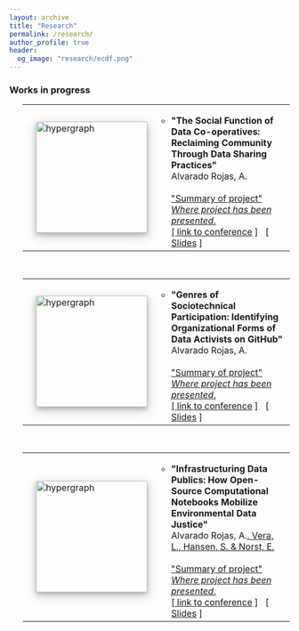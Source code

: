 ```yaml
---
layout: archive
title: "Research"
permalink: /research/
author_profile: true
header:
  og_image: "research/ecdf.png"
---
```


### Works in progress ###
<ol reversed>
<table style="border: none;" align="center" border="0px" width="100%">
  <tbody>
    <tr>
      <td style="border: none;" width="1%"></td>
      <td style="border: none;" width="27%"><img alt="hypergraph" src="pull from image" class="left" width="200" style="box-shadow: 0 4px 8px 0 rgba(0, 0, 0, 0.2), 0 6px 20px 0 rgba(0, 0, 0, 0.19);"></td>
      <td style="border: none;" width="90%">
        <ul>
          <li><b>"The Social Function of Data Co-operatives: Reclaiming Community Through Data Sharing Practices"</b><br>
            Alvarado Rojas, A. <a href="https://orcid.org/0000-0003-0360-6385"><br>
              <br>
              "Summary of project"<br>
            <i>Where project has been presented</i>.<br>
            [ <a href="actual link">link to conference</a> ]&nbsp;&nbsp; [ <a href="link files">Slides</a> ]
          </li>
          <div id="help130"></div>
        </ul>
      </td>
    </tr>
  </tbody>
</table>
<br>
<table style="border: none;" align="center" border="0px" width="100%">
  <tbody>
    <tr>
      <td style="border: none;" width="1%"></td>
      <td style="border: none;" width="27%"><img alt="hypergraph" src="pull from image" class="left" width="200" style="box-shadow: 0 4px 8px 0 rgba(0, 0, 0, 0.2), 0 6px 20px 0 rgba(0, 0, 0, 0.19);"></td>
      <td style="border: none;" width="90%">
        <ul>
          <li><b>"Genres of Sociotechnical Participation: Identifying Organizational Forms of Data Activists on GitHub"</b><br>
            Alvarado Rojas, A. <a href="https://orcid.org/0000-0003-0360-6385"><br>
              <br>
              "Summary of project"<br>
            <i>Where project has been presented</i>.<br>
            [ <a href="actual link">link to conference</a> ]&nbsp;&nbsp; [ <a href="link files">Slides</a> ]
          </li>
          <div id="help130"></div>
        </ul>
      </td>
    </tr>
  </tbody>
</table>
<br>
<table style="border: none;" align="center" border="0px" width="100%">
  <tbody>
    <tr>
      <td style="border: none;" width="1%"></td>
      <td style="border: none;" width="27%"><img alt="hypergraph" src="pull from image" class="left" width="200" style="box-shadow: 0 4px 8px 0 rgba(0, 0, 0, 0.2), 0 6px 20px 0 rgba(0, 0, 0, 0.19);"></td>
      <td style="border: none;" width="90%">
        <ul>
          <li><b>"Infrastructuring Data Publics: How Open-Source Computational Notebooks Mobilize Environmental Data Justice"</b><br>
            Alvarado Rojas, A.<a href="https://orcid.org/0000-0003-0360-6385">, Vera, L.<a href="https://orcid.org/0000-0002-5390-6397">, Hansen, S. <a href="https://www.linkedin.com/in/steve-hansen-b73ab51"> & Norst, E. <a href="https://scholar.google.com/citations?user=Bf4hh7oAAAAJ"> <br>
              <br>
              "Summary of project"<br>
            <i>Where project has been presented</i>.<br>
            [ <a href="actual link">link to conference</a> ]&nbsp;&nbsp; [ <a href="link files">Slides</a> ]
          </li>
          <div id="help130"></div>
        </ul>
      </td>
    </tr>
  </tbody>
</table>
<br>
</ol>